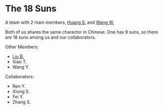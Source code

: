 # The 18 Suns
A team with 2 main members, [Huang S.](https://github.com/NBDatsuya) and [Wang W.](https://github.com/wangwenqingqq)

Both of us shares the same charactor in Chinese. One has 9 suns, so there are 18 suns among us and our collaborators.

Other Members:
- [Liu B.](https://github.com/Bigdesign17)
- Xiao T.
- Wang Y.

Collaborators:
- Ren Y.
- Xiong S.
- Fei Y.
- Zhang S.
